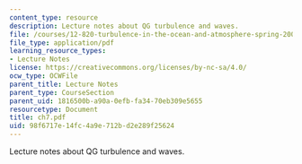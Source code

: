```yaml
---
content_type: resource
description: Lecture notes about QG turbulence and waves.
file: /courses/12-820-turbulence-in-the-ocean-and-atmosphere-spring-2007/98f6717e14fc4a9e712bd2e289f25624_ch7.pdf
file_type: application/pdf
learning_resource_types:
- Lecture Notes
license: https://creativecommons.org/licenses/by-nc-sa/4.0/
ocw_type: OCWFile
parent_title: Lecture Notes
parent_type: CourseSection
parent_uid: 1816500b-a90a-0efb-fa34-70eb309e5655
resourcetype: Document
title: ch7.pdf
uid: 98f6717e-14fc-4a9e-712b-d2e289f25624
---
```

Lecture notes about QG turbulence and waves.